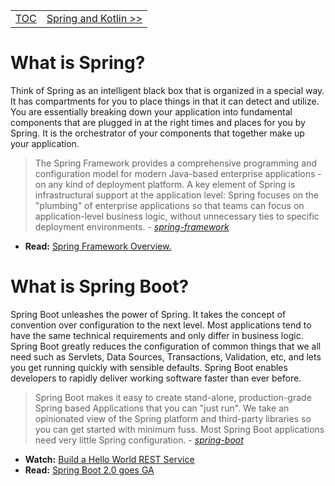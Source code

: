 <table>
  <tr>
    <td><a href="https://github.com/JahnelGroup/journey-through-spring">TOC</a></td>
    <td><a href="../spring-kotlin">Spring and Kotlin >></a></td>
  </tr>
</table>

What is Spring?
======

Think of Spring as an intelligent black box that is organized in a special way. It has compartments for you to place things in that it can detect and utilize. You are essentially breaking down your application into fundamental components that are plugged in at the right times and places for you by Spring. It is the orchestrator of your components that together make up your application.

> The Spring Framework provides a comprehensive programming and configuration model for modern Java-based enterprise applications - on any kind of deployment platform. A key element of Spring is infrastructural support at the application level: Spring focuses on the "plumbing" of enterprise applications so that teams can focus on application-level business logic, without unnecessary ties to specific deployment environments. - *[spring-framework](https://projects.spring.io/spring-framework/)*

* **Read:** [Spring Framework Overview.](https://docs.spring.io/spring-framework/docs/current/spring-framework-reference/overview.html#overview)

What is Spring Boot?
======

Spring Boot unleashes the power of Spring. It takes the concept of convention over configuration to the next level. Most applications tend to have the same technical requirements and only differ in business logic. Spring Boot greatly reduces the configuration of common things that we all need such as Servlets, Data Sources, Transactions, Validation, etc, and lets you get running quickly with sensible defaults. Spring Boot enables developers to rapidly deliver working software faster than ever before.

> Spring Boot makes it easy to create stand-alone, production-grade Spring based Applications that you can "just run". We take an opinionated view of the Spring platform and third-party libraries so you can get started with minimum fuss. Most Spring Boot applications need very little Spring configuration. - *[spring-boot](https://projects.spring.io/spring-boot/)*

* **Watch:** [Build a Hello World REST Service](https://www.youtube.com/watch?v=47xNBNd-LLI)
* **Read:** [Spring Boot 2.0 goes GA](https://spring.io/blog/2018/03/01/spring-boot-2-0-goes-ga)
